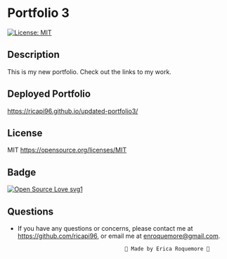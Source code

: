 # Portfolio 3

[![License: MIT](https://img.shields.io/badge/License-MIT-yellow.svg)](https://opensource.org/licenses/MIT)

## Description

This is my new portfolio. Check out the links to my work.


## Deployed Portfolio

https://ricapi96.github.io/updated-portfolio3/


## License

MIT
https://opensource.org/licenses/MIT


## Badge

[![Open Source Love svg1](https://badges.frapsoft.com/os/v1/open-source.svg?v=103)](https://github.com/ellerbrock/open-source-badges/)


## Questions

* If you have any questions or concerns, please contact me at https://github.com/ricapi96, or email me at enroquemore@gmail.com.


                                        💙 Made by Erica Roquemore 💙
